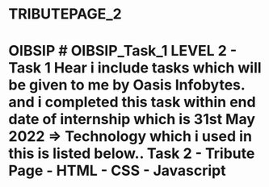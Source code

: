 # TRIBUTEPAGE_2
# OIBSIP  # OIBSIP_Task_1 LEVEL 2 - Task 1   Hear i include tasks which will be given to me by Oasis Infobytes. and i completed this task within end date of internship which is 31st May 2022   => Technology which i used in this is listed below..  Task 2 - Tribute Page    - HTML   - CSS   - Javascript 
